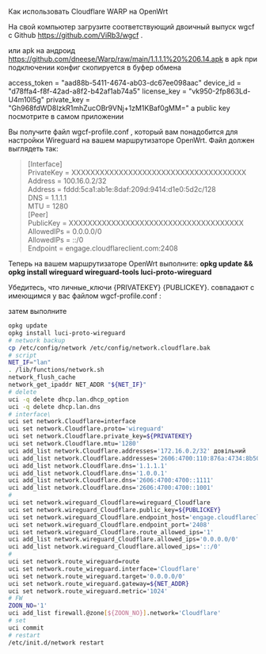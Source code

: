 Как использовать Cloudflare WARP на OpenWrt 

На свой компьютер загрузите соответствующий двоичный выпуск wgcf с Github https://github.com/ViRb3/wgcf .

или apk на андроид https://github.com/dneese/Warp/raw/main/1.1.1.1%20%206.14.apk
в apk при подключении конфиг скопируется в буфер обмена

access_token = "aad88b-5411-4674-ab03-dc67ee098aac"
device_id = "d78ffa4-f8f-42ad-a8f2-b42af1ab74a5"
license_key = "vk950-2fp863Ld-U4m10l5g"
private_key = "Gh968fdWD8IzkR1mhZucOBr9VNj+1zM1KBaf0gMM="
а public key посмотрите в самом приложении 


Вы получите файл wgcf-profile.conf , который вам понадобится для настройки Wireguard на вашем маршрутизаторе OpenWrt. Файл должен выглядеть так:
> [Interface]\
PrivateKey = XXXXXXXXXXXXXXXXXXXXXXXXXXXXXXXXXXXXX\
Address = 100.16.0.2/32\
Address = fddd:5ca1:ab1e:8daf:209d:9414:d1e0:5d2c/128\
DNS = 1.1.1.1\
MTU = 1280\
[Peer]\
PublicKey = XXXXXXXXXXXXXXXXXXXXXXXXXXXXXXXXXXXXX\
AllowedIPs = 0.0.0.0/0\
AllowedIPs = ::/0\
Endpoint = engage.cloudflareclient.com:2408
>

Теперь на вашем маршрутизаторе OpenWrt выполните: **opkg update && opkg install wireguard wireguard-tools luci-proto-wireguard**

 Убедитесь, что личные_ключи {PRIVATEKEY} {PUBLICKEY}. совпадают с имеющимся у вас файлом wgcf-profile.conf :

затем выполните 
```bash
opkg update
opkg install luci-proto-wireguard
# network backup
cp /etc/config/network /etc/config/network.cloudflare.bak
# script
NET_IF="lan"
. /lib/functions/network.sh
network_flush_cache
network_get_ipaddr NET_ADDR "${NET_IF}"
# delete
uci -q delete dhcp.lan.dhcp_option
uci -q delete dhcp.lan.dns
# interface\
uci set network.Cloudflare=interface
uci set network.Cloudflare.proto='wireguard'
uci set network.Cloudflare.private_key=${PRIVATEKEY}
uci set network.Cloudflare.mtu='1280'
uci add_list network.Cloudflare.addresses='172.16.0.2/32' довільний
uci add_list network.Cloudflare.addresses='2606:4700:110:876a:4734:8b50:27b8:203b/128' довільний
uci add_list network.Cloudflare.dns='1.1.1.1'
uci add_list network.Cloudflare.dns='1.0.0.1'
uci add_list network.Cloudflare.dns='2606:4700:4700::1111'
uci add_list network.Cloudflare.dns='2606:4700:4700::1001'
# 
uci set network.wireguard_Cloudflare=wireguard_Cloudflare
uci set network.wireguard_Cloudflare.public_key=${PUBLICKEY}
uci set network.wireguard_Cloudflare.endpoint_host='engage.cloudflareclient.com'
uci set network.wireguard_Cloudflare.endpoint_port='2408'
uci set network.wireguard_Cloudflare.route_allowed_ips='1'
uci add_list network.wireguard_Cloudflare.allowed_ips='0.0.0.0/0'
uci add_list network.wireguard_Cloudflare.allowed_ips='::/0'
#
uci set network.route_wireguard=route
uci set network.route_wireguard.interface='Cloudflare'
uci set network.route_wireguard.target='0.0.0.0/0'
uci set network.route_wireguard.gateway=${NET_ADDR}
uci set network.route_wireguard.metric='1024'
# FW
ZOON_NO='1'
uci add_list firewall.@zone[${ZOON_NO}].network='Cloudflare'
# set 
uci commit
# restart
/etc/init.d/network restart
```
